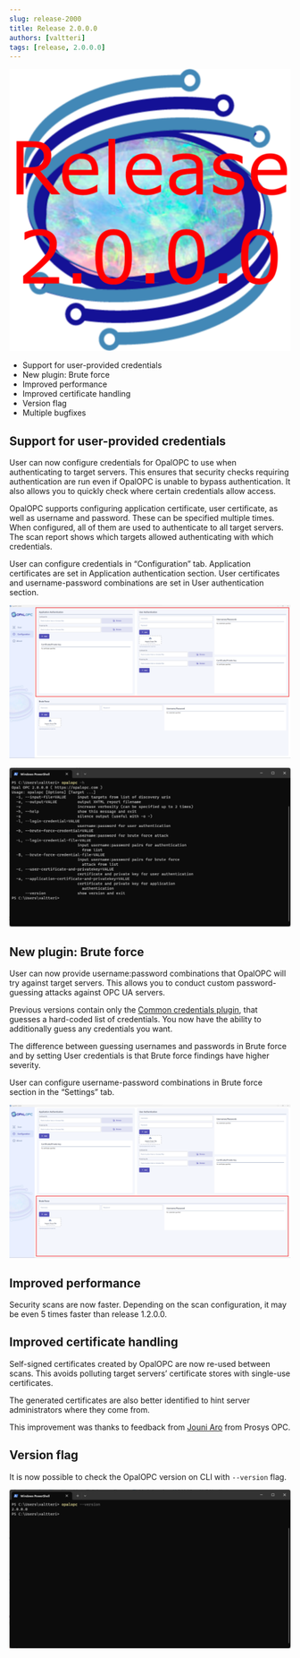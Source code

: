 ```yaml
---
slug: release-2000
title: Release 2.0.0.0
authors: [valtteri]
tags: [release, 2.0.0.0]
---
```


![Release 2.0.0.0](release-2.0.0.0.png)

* Support for user-provided credentials
* New plugin: Brute force
* Improved performance
* Improved certificate handling
* Version flag
* Multiple bugfixes

<!-- truncate -->

## Support for user-provided credentials

User can now configure credentials for OpalOPC to use when authenticating to target servers. This ensures that security checks requiring authentication are run even if OpalOPC is unable to bypass authentication. It also allows you to quickly check where certain credentials allow access.

OpalOPC supports configuring application certificate, user certificate, as well as username and password. These can be specified multiple times. When configured, all of them are used to authenticate to all target servers. The scan report shows which targets allowed authenticating with which credentials.

User can configure credentials in “Configuration” tab. Application certificates are set in Application authentication section. User certificates and username-password combinations are set in User authentication section.

![Application and User authentication configuration](gui-configuration-tab-provided-credentials-screenshot.png)

![Credentials can be specified also on CLI](2.0.0.0-cli-help.png)

## New plugin: Brute force

User can now provide username:password combinations that OpalOPC will try against target servers. This allows you to conduct custom password-guessing attacks against OPC UA servers.

Previous versions contain only the [Common credentials plugin](/docs/plugin-10003), that guesses a hard-coded list of credentials. You now have the ability to additionally guess any credentials you want.

The difference between guessing usernames and passwords in Brute force and by setting User credentials is that Brute force findings have higher severity.

User can configure username-password combinations in Brute force section in the “Settings” tab.

![Brute force configuration](gui-configuration-tab-brute-force-screenshot.png)

## Improved performance

Security scans are now faster. Depending on the scan configuration, it may be even 5 times faster than release 1.2.0.0.

## Improved certificate handling

Self-signed certificates created by OpalOPC are now re-used between scans. This avoids polluting target servers’ certificate stores with single-use certificates.

The generated certificates are also better identified to hint server administrators where they come from.

This improvement was thanks to feedback from [Jouni Aro](https://fi.linkedin.com/in/jouni-aro-34b4681) from Prosys OPC.

## Version flag

It is now possible to check the OpalOPC version on CLI with `--version` flag.

![Version flag output](version-flag.png)
